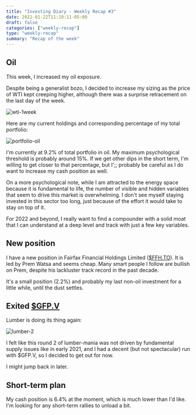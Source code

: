 ```yaml
---
title: "Investing Diary - Weekly Recap #3"
date: 2022-01-22T11:19:11-05:00
draft: false
categories: ["weekly-recap"]
type: "weekly-recap"
summary: "Recap of the week"
---
```


## Oil

This week, I increased my oil exposure. 

Despite being a generalist bozo, I decided to increase my sizing as the price of WTI kept creeping higher, although there was a surprise retracement on the last day of the week.

![wti-1week](/images/wti-1week.png)

Here are my current holdings and corresponding percentage of my total portfolio:

![portfolio-oil](/images/portfolio-oil.png)

I'm currently at 9.2% of total portfolio in oil. My maximum psychological threshold is probably around 15%. If we get other dips in the short term, I'm willing to get closer to that percentage, but I';; probably be careful as I do want to increase my cash position as well.

On a more psychological note, while I am attracted to the energy space because it is fundamental to life, the number of visible and hidden variables that seem to drive this market is overwhelming. I don't see myself staying invested in this sector too long, just because of the effort it would take to stay on top of it.

For 2022 and beyond, I really want to find a compounder with a solid moat that I can understand at a deep level and track with just a few key variables.

## New position

I have a new position in Fairfax Financial Holdings Limited ([$FFH.TO](https://finance.yahoo.com/quote/FFH.TO?p=FFH.TO&.tsrc=fin-srch)). It is led by Prem Watsa and seems cheap. Many smart people I follow are bullish on Prem, despite his lackluster track record in the past decade.

It's a small position (2.2%) and probably my last non-oil investment for a little while, until the dust settles.

## Exited [$GFP.V](https://finance.yahoo.com/quote/GFP.V?p=GFP.V&.tsrc=fin-srch)

Lumber is doing its thing again:

![lumber-2](/images/lumber-2.png)

I felt like this round 2 of lumber-mania was not driven by fundamental supply issues like in early 2021, and I had a decent (but not spectacular) run with $GFP.V, so I decided to get out for now. 

I might jump back in later.

## Short-term plan

My cash position is 6.4% at the moment, which is much lower than I'd like. I'm looking for any short-term rallies to unload a bit.



